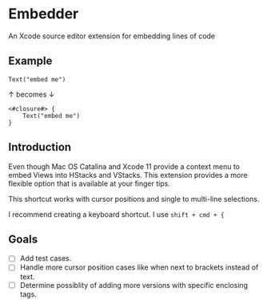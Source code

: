 # Embedder
An Xcode source editor extension for embedding lines of code

## Example
```
Text("embed me")
```
↑ becomes ↓
```
<#closure#> {
    Text("embed me")
}
```

## Introduction
Even though Mac OS Catalina and Xcode 11 provide a context menu to embed Views into HStacks and VStacks. This extension provides a more flexible option that is available at your finger tips. 

This shortcut works with cursor positions and single to multi-line selections.

I recommend creating a keyboard shortcut. I use `shift + cmd + {`

## Goals
- [ ] Add test cases.
- [ ] Handle more cursor position cases like when next to brackets instead of text.
- [ ] Determine possiblity of adding more versions with specific enclosing tags.